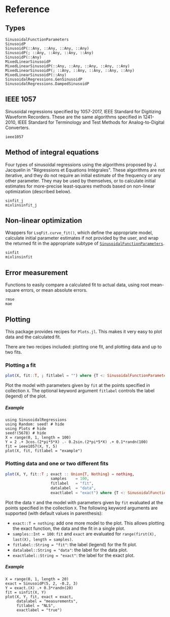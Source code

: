 # Reference

## Types

```@docs
SinusoidalFunctionParameters
SinusoidP
SinusoidP(::Any, ::Any, ::Any, ::Any)
SinusoidP(; ::Any, ::Any, ::Any, ::Any)
SinusoidP(::Any)
MixedLinearSinusoidP
MixedLinearSinusoidP(::Any, ::Any, ::Any, ::Any, ::Any)
MixedLinearSinusoidP(; ::Any, ::Any, ::Any, ::Any, ::Any)
MixedLinearSinusoidP(::Any)
SinusoidalRegressions.GenSinusoidP
SinusoidalRegressions.DampedSinusoidP
```

## IEEE 1057

Sinusoidal regressions specified by 1057-2017, IEEE Standard for Digitizing
Waveform Recorders. These are the same algorithms specified in 1241-2010, IEEE
Standard for Terminology and Test Methods for Analog-to-Digital Converters.

```@docs
ieee1057
```

## Method of integral equations

Four types of sinusoidal regressions using the algorithms proposed by J.
Jacquelin in "Régressions et Equations Intégrales". These algorithms are not
iterative, and they do not require an initial estimate of the frequency or any
other parameter. They may be used by themselves, or to calculate initial
estimates for more-precise least-squares methods based on non-linear
optimization (described below).

```@docs
sinfit_j
mixlinsinfit_j
```

## Non-linear optimization

Wrappers for `LsqFit.curve_fit()`, which define the appropriate model,
calculate initial parameter estimates if not provided by the user, and wrap the
returned fit in the appropriate subtype of [`SinusoidalFunctionParameters`](@ref).

```@docs
sinfit
mixlinsinfit
```

## Error measurement

Functions to easily compare a calculated fit to actual data, using root mean-square errors,
or mean absolute errors.

```@docs
rmse
mae
```

## Plotting

This package provides recipes for `Plots.jl`. This makes it very easy to plot data and the
calculated fit.

There are two recipes included: plotting one fit, and plotting data and up to two fits.

### Plotting a fit

```julia
plot(X, fit::T, ; fitlabel = "") where {T <: SinusoidalFunctionParameters}
```

Plot the model with parameters given by `fit` at the points specified in collection `X`. The
optional keyword argument `fitlabel` controls the label (legend) of the plot.

##### Example

```@example 2
using SinusoidalRegressions
using Random: seed! # hide
using Plots # hide
seed!(5678) # hide
X = range(0, 1, length = 100)
Y = 2 .+ 3cos.(2*pi*5*X) .- 0.2sin.(2*pi*5*X) .+ 0.1*randn(100)
fit = ieee1057(X, Y, 5)
plot(X, fit, fitlabel = "example")
```

### Plotting data and one or two different fits

```julia
plot(X, Y, fit::T ; exact :: Union{T, Nothing} = nothing,
                    samples    = 100,
                    fitlabel   = "fit",
                    datalabel  = "data",
                    exactlabel = "exact") where {T <: SinusoidalFunctionParameters}
```
Plot the data `Y` and the model with parameters given by `fit` evaluated at the points specified
in the collection `X`. The following keyword arguments are supported (with default values in
parenthesis):
* `exact::T = nothing`: add one more model to the plot. This allows plotting the exact function, the data and the fit in a single plot.
* `samples::Int = 100`: `fit` and `exact` are evaluated for `range(first(X), last(X), length = samples)`.
* `fitlabel::String = "fit"`: the label (legend) for the fit plot.
* `datalabel::String = "data"`: the label for the data plot.
* `exactlabel::String = "exact"`: the label for the exact plot.

##### Example

```@example 2
X = range(0, 1, length = 20)
exact = SinusoidP(5, 2, -0.2, 3)
Y = exact.(X) .+ 0.3*randn(20)
fit = sinfit(X, Y)
plot(X, Y, fit, exact = exact,
     datalabel = "measurements",
     fitlabel = "NLS",
     exactlabel = "true")
```
